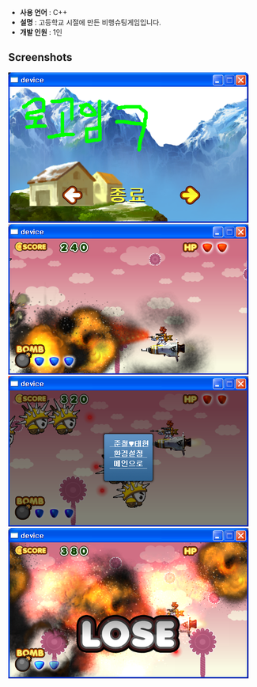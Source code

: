 * __사용 언어__ : C++
* __설명__ : 고등학교 시절에 만든 비행슈팅게임입니다.
* __개발 인원__ : 1인

Screenshots
----
![a](img/prev1.png)<br>
![b](img/prev2.png)<br>
![c](img/prev3.png)<br>
![d](img/prev4.png)
